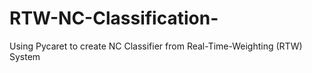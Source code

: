 # RTW-NC-Classification-
Using Pycaret to create NC Classifier from Real-Time-Weighting (RTW) System
